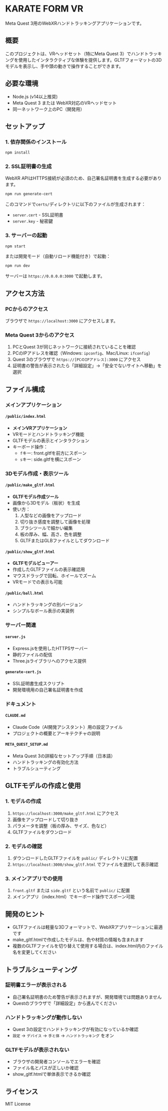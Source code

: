# KARATE FORM VR

Meta Quest 3用のWebXRハンドトラッキングアプリケーションです。

## 概要

このプロジェクトは、VRヘッドセット（特にMeta Quest 3）でハンドトラッキングを使用したインタラクティブな体験を提供します。GLTFフォーマットの3Dモデルを表示し、手や頭の動きで操作することができます。

## 必要な環境

- Node.js (v14以上推奨)
- Meta Quest 3 または WebXR対応のVRヘッドセット
- 同一ネットワーク上のPC（開発用）

## セットアップ

### 1. 依存関係のインストール

```bash
npm install
```

### 2. SSL証明書の生成

WebXR APIはHTTPS接続が必須のため、自己署名証明書を生成する必要があります。

```bash
npm run generate-cert
```

このコマンドで`certs/`ディレクトリに以下のファイルが生成されます：
- `server.cert` - SSL証明書
- `server.key` - 秘密鍵

### 3. サーバーの起動

```bash
npm start
```

または開発モード（自動リロード機能付き）で起動：

```bash
npm run dev
```

サーバーは `https://0.0.0.0:3000` で起動します。

## アクセス方法

### PCからのアクセス
ブラウザで `https://localhost:3000` にアクセスします。

### Meta Quest 3からのアクセス
1. PCとQuest 3が同じネットワークに接続されていることを確認
2. PCのIPアドレスを確認（Windows: `ipconfig`、Mac/Linux: `ifconfig`）
3. Quest 3のブラウザで `https://[PCのIPアドレス]:3000` にアクセス
4. 証明書の警告が表示されたら「詳細設定」→「安全でないサイトへ移動」を選択

## ファイル構成

### メインアプリケーション

#### `/public/index.html`
- **メインVRアプリケーション**
- VRモードとハンドトラッキング機能
- GLTFモデルの表示とインタラクション
- キーボード操作：
  - `f`キー: front.gltfを前方にスポーン
  - `s`キー: side.gltfを横にスポーン

### 3Dモデル作成・表示ツール

#### `/public/make_gltf.html`
- **GLTFモデル作成ツール**
- 画像から3Dモデル（板状）を生成
- 使い方：
  1. 人型などの画像をアップロード
  2. 切り抜き感度を調整して画像を処理
  3. ブラシツールで細かい編集
  4. 板の厚み、幅、高さ、色を調整
  5. GLTFまたはGLBファイルとしてダウンロード

#### `/public/show_gltf.html`
- **GLTFモデルビューアー**
- 作成したGLTFファイルの表示確認用
- マウスドラッグで回転、ホイールでズーム
- VRモードでの表示も可能

#### `/public/ball.html`
- ハンドトラッキングの別バージョン
- シンプルなボール表示の実装例

### サーバー関連

#### `server.js`
- Express.jsを使用したHTTPSサーバー
- 静的ファイルの配信
- Three.jsライブラリへのアクセス提供

#### `generate-cert.js`
- SSL証明書生成スクリプト
- 開発環境用の自己署名証明書を作成

### ドキュメント

#### `CLAUDE.md`
- Claude Code（AI開発アシスタント）用の設定ファイル
- プロジェクトの概要とアーキテクチャの説明

#### `META_QUEST_SETUP.md`
- Meta Quest 3の詳細なセットアップ手順（日本語）
- ハンドトラッキングの有効化方法
- トラブルシューティング

## GLTFモデルの作成と使用

### 1. モデルの作成
1. `https://localhost:3000/make_gltf.html` にアクセス
2. 画像をアップロードして切り抜き
3. パラメータを調整（板の厚み、サイズ、色など）
4. GLTFファイルをダウンロード

### 2. モデルの確認
1. ダウンロードしたGLTFファイルを `public/` ディレクトリに配置
2. `https://localhost:3000/show_gltf.html` でファイルを選択して表示確認

### 3. メインアプリでの使用
1. `front.gltf` または `side.gltf` という名前で `public/` に配置
2. メインアプリ（index.html）でキーボード操作でスポーン可能

## 開発のヒント

- GLTFファイルは軽量な3Dフォーマットで、WebXRアプリケーションに最適です
- make_gltf.htmlで作成したモデルは、色や材質の情報も含まれます
- 複数のGLTFファイルを切り替えて使用する場合は、index.html内のファイル名を変更してください

## トラブルシューティング

### 証明書エラーが表示される
- 自己署名証明書のため警告が表示されますが、開発環境では問題ありません
- Questのブラウザで「詳細設定」から進んでください

### ハンドトラッキングが動作しない
- Quest 3の設定でハンドトラッキングが有効になっているか確認
- `設定` → `デバイス` → `手と体` → `ハンドトラッキング` をオン

### GLTFモデルが表示されない
- ブラウザの開発者コンソールでエラーを確認
- ファイル名とパスが正しいか確認
- show_gltf.htmlで単体表示できるか確認

## ライセンス

MIT License
